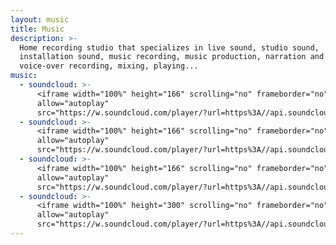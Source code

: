 ```yaml
---
layout: music
title: Music
description: >-
  Home recording studio that specializes in live sound, studio sound,
  installation sound, music recording, music production, narration and
  voice-over recording, mixing, playing... 
music:
  - soundcloud: >-
      <iframe width="100%" height="166" scrolling="no" frameborder="no"
      allow="autoplay"
      src="https://w.soundcloud.com/player/?url=https%3A//api.soundcloud.com/tracks/432781821&color=%23ff5500&auto_play=false&hide_related=false&show_comments=true&show_user=true&show_reposts=false&show_teaser=true"></iframe>
  - soundcloud: >-
      <iframe width="100%" height="166" scrolling="no" frameborder="no"
      allow="autoplay"
      src="https://w.soundcloud.com/player/?url=https%3A//api.soundcloud.com/tracks/112759956&color=%23ff5500&auto_play=false&hide_related=false&show_comments=true&show_user=true&show_reposts=false&show_teaser=true"></iframe>
  - soundcloud: >-
      <iframe width="100%" height="166" scrolling="no" frameborder="no"
      allow="autoplay"
      src="https://w.soundcloud.com/player/?url=https%3A//api.soundcloud.com/tracks/281397567&color=%23ff5500&auto_play=false&hide_related=false&show_comments=true&show_user=true&show_reposts=false&show_teaser=true"></iframe>
  - soundcloud: >-
      <iframe width="100%" height="300" scrolling="no" frameborder="no"
      allow="autoplay"
      src="https://w.soundcloud.com/player/?url=https%3A//api.soundcloud.com/tracks/304829437&color=%23ff5500&auto_play=false&hide_related=false&show_comments=true&show_user=true&show_reposts=false&show_teaser=true&visual=true"></iframe>
---
```


